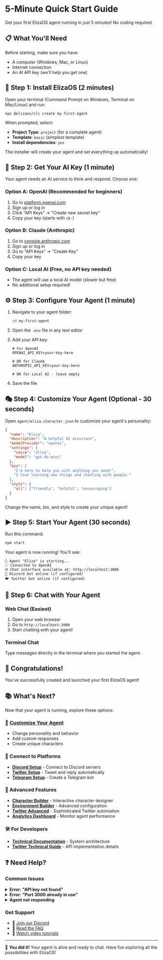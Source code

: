 # 5-Minute Quick Start Guide

Get your first ElizaOS agent running in just 5 minutes! No coding required.

## 📋 What You'll Need

Before starting, make sure you have:

- A computer (Windows, Mac, or Linux)
- Internet connection
- An AI API key (we'll help you get one)

## 🚀 Step 1: Install ElizaOS (2 minutes)

Open your terminal (Command Prompt on Windows, Terminal on Mac/Linux) and run:

```bash
npx @elizaos/cli create my-first-agent
```

When prompted, select:

- **Project Type**: `project` (for a complete agent)
- **Template**: `basic` (simplest template)
- **Install dependencies**: `yes`

The installer will create your agent and set everything up automatically!

## 🔑 Step 2: Get Your AI Key (1 minute)

Your agent needs an AI service to think and respond. Choose one:

### Option A: OpenAI (Recommended for beginners)

1. Go to [platform.openai.com](https://platform.openai.com)
2. Sign up or log in
3. Click "API Keys" → "Create new secret key"
4. Copy your key (starts with `sk-`)

### Option B: Claude (Anthropic)

1. Go to [console.anthropic.com](https://console.anthropic.com)
2. Sign up or log in
3. Go to "API Keys" → "Create Key"
4. Copy your key

### Option C: Local AI (Free, no API key needed)

- The agent will use a local AI model (slower but free)
- No additional setup required!

## ⚙️ Step 3: Configure Your Agent (1 minute)

1. Navigate to your agent folder:

   ```bash
   cd my-first-agent
   ```

2. Open the `.env` file in any text editor

3. Add your API key:

   ```
   # For OpenAI
   OPENAI_API_KEY=your-key-here

   # OR for Claude
   ANTHROPIC_API_KEY=your-key-here

   # OR for Local AI - leave empty
   ```

4. Save the file

## 🎭 Step 4: Customize Your Agent (Optional - 30 seconds)

Open `agent/eliza.character.json` to customize your agent's personality:

```json
{
  "name": "Eliza",
  "description": "A helpful AI assistant",
  "modelProvider": "openai",
  "settings": {
    "voice": "alloy",
    "model": "gpt-4o-mini"
  },
  "bio": [
    "I'm here to help you with anything you need!",
    "I love learning new things and chatting with people."
  ],
  "style": {
    "all": ["friendly", "helpful", "encouraging"]
  }
}
```

Change the name, bio, and style to create your unique agent!

## ▶️ Step 5: Start Your Agent (30 seconds)

Run this command:

```bash
npm start
```

Your agent is now running! You'll see:

```
🤖 Agent "Eliza" is starting...
✅ Connected to OpenAI
🌐 Chat interface available at: http://localhost:3000
💬 Discord bot online (if configured)
🐦 Twitter bot online (if configured)
```

## 💬 Step 6: Chat with Your Agent

### Web Chat (Easiest)

1. Open your web browser
2. Go to `http://localhost:3000`
3. Start chatting with your agent!

### Terminal Chat

Type messages directly in the terminal where you started the agent.

## 🎉 Congratulations!

You've successfully created and launched your first ElizaOS agent!

## 📚 What's Next?

Now that your agent is running, explore these options:

### 🎨 [Customize Your Agent](../guides/character-creation.md)

- Change personality and behavior
- Add custom responses
- Create unique characters

### 🔌 Connect to Platforms

- **[Discord Setup](../guides/discord-setup.md)** - Connect to Discord servers
- **[Twitter Setup](../guides/twitter-setup.md)** - Tweet and reply automatically
- **[Telegram Setup](../guides/telegram-setup.md)** - Create a Telegram bot

### 🚀 Advanced Features

- **[Character Builder](../../customize/character-builder.md)** - Interactive character designer
- **[Environment Builder](../../customize/environment-builder.md)** - Advanced configuration
- **[Twitter Advanced](../../customize/twitter-advanced.md)** - Sophisticated Twitter automation
- **[Analytics Dashboard](../../customize/analytics.md)** - Monitor agent performance

### 🛠️ For Developers

- **[Technical Documentation](../../technical/architecture/overview.md)** - System architecture
- **[Twitter Technical Guide](../../technical/integrations/twitter-technical.md)** - API implementation details

## ❓ Need Help?

### Common Issues

<details>
<summary><b>Error: "API key not found"</b></summary>

Make sure you:

1. Added your API key to the `.env` file
2. Saved the file
3. Used the correct format (no extra spaces or quotes)
4. Restarted the agent after adding the key
</details>

<details>
<summary><b>Error: "Port 3000 already in use"</b></summary>

Another program is using port 3000. Either:

1. Stop the other program, or
2. Change the port in your `.env` file:
   ```
   PORT=3001
   ```
   </details>

<details>
<summary><b>Agent not responding</b></summary>

Check that:

1. Your API key is valid and has credits
2. You have internet connection
3. The terminal shows no error messages
4. Try restarting with `npm start`
</details>

### Get Support

- 💬 [Join our Discord](https://discord.gg/elizaos)
- 📖 [Read the FAQ](/docs/simple/faq)
- 🎥 [Watch video tutorials](https://youtube.com/@elizaos)

---

🎊 **You did it!** Your agent is alive and ready to chat. Have fun exploring all the possibilities with ElizaOS!
